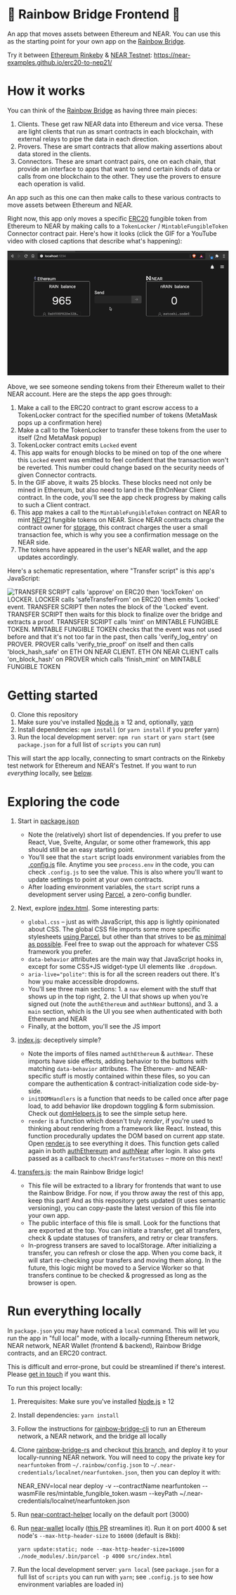 🌈 Rainbow Bridge Frontend 🌈
=============================

An app that moves assets between Ethereum and NEAR. You can use this as the starting point for your own app on the [Rainbow Bridge].

Try it between [Ethereum Rinkeby] & [NEAR Testnet]: https://near-examples.github.io/erc20-to-nep21/


How it works
============

You can think of the [Rainbow Bridge] as having three main pieces:

1. Clients. These get raw NEAR data into Ethereum and vice versa. These are light clients that run as smart contracts in each blockchain, with external relays to pipe the data in each direction.
2. Provers. These are smart contracts that allow making assertions about data stored in the clients.
3. Connectors. These are smart contract pairs, one on each chain, that provide an interface to apps that want to send certain kinds of data or calls from one blockchain to the other. They use the provers to ensure each operation is valid.

An app such as this one can then make calls to these various contracts to move assets between Ethereum and NEAR.

Right now, this app only moves a specific [ERC20] fungible token from Ethereum to NEAR by making calls to a `TokenLocker` / `MintableFungibleToken` Connector contract pair. Here's how it looks (click the GIF for a YouTube video with closed captions that describe what's happening):

[![UI showing sending 10 RAIN tokens from Ethereum to NEAR. Two confirmations from MetaMask pop up at the beginning of the transaction, then a notification area shows waiting for 25 blocks to sync, then the tokens are deposited on the NEAR side and the NEAR balance increases by 10](demo.gif)](https://youtu.be/GCHAib4CUrI)

Above, we see someone sending tokens from their Ethereum wallet to their NEAR account. Here are the steps the app goes through:

1. Make a call to the ERC20 contract to grant escrow access to a TokenLocker contract for the specified number of tokens (MetaMask pops up a confirmation here)
2. Make a call to the TokenLocker to transfer these tokens from the user to itself (2nd MetaMask popup)
3. TokenLocker contract emits `Locked` event
4. This app waits for enough blocks to be mined on top of the one where this `Locked` event was emitted to feel confident that the transaction won't be reverted. This number could change based on the security needs of given Connector contracts.
5. In the GIF above, it waits 25 blocks. These blocks need not only be mined in Ethereum, but also need to land in the EthOnNear Client contract. In the code, you'll see the app check progress by making calls to such a Client contract.
6. This app makes a call to the `MintableFungibleToken` contract on NEAR to mint [NEP21] fungible tokens on NEAR. Since NEAR contracts charge the contract owner for [storage], this contract charges the user a small transaction fee, which is why you see a confirmation message on the NEAR side.
7. The tokens have appeared in the user's NEAR wallet, and the app updates accordingly.

Here's a schematic representation, where "Transfer script" is this app's JavaScript:

![TRANSFER SCRIPT calls 'approve' on ERC20 then 'lockToken' on LOCKER. LOCKER calls 'safeTransferFrom' on ERC20 then emits 'Locked' event. TRANSFER SCRIPT then notes the block of the 'Locked' event. TRANSFER SCRIPT then waits for this block to finalize over the bridge and extracts a proof. TRANSFER SCRIPT calls 'mint' on MINTABLE FUNGIBLE TOKEN. MINTABLE FUNGIBLE TOKEN checks that the event was not used before and that it's not too far in the past, then calls 'verify_log_entry' on PROVER. PROVER calls 'verify_trie_proof' on itself and then calls 'block_hash_safe' on ETH ON NEAR CLIENT. ETH ON NEAR CLIENT calls 'on_block_hash' on PROVER which calls 'finish_mint' on MINTABLE FUNGIBLE TOKEN](erc20-to-near.png)


Getting started
===============

0. Clone this repository
1. Make sure you've installed [Node.js] ≥ 12 and, optionally, [yarn]
2. Install dependencies: `npm install` (or `yarn install` if you prefer yarn)
3. Run the local development server: `npm run start` or `yarn start` (see
   `package.json` for a full list of `scripts` you can run)

This will start the app locally, connecting to smart contracts on the Rinkeby test network for Ethereum and NEAR's Testnet. If you want to run _everything_ locally, see [below](#run-everything-locally).


Exploring the code
==================

1. Start in [package.json](./package.json)

   * Note the (relatively) short list of dependencies. If you prefer to use React, Vue, Svelte, Angular, or some other framework, this app should still be an easy starting point.
   * You'll see that the `start` script loads environment variables from the [.config.js](./.config.js) file. Anytime you see `process.env` in the code, you can check `.config.js` to see the value. This is also where you'll want to update settings to point at your own contracts.
   * After loading environment variables, the `start` script runs a development server using [Parcel](https://parceljs.org/), a zero-config bundler.

2. Next, explore [index.html](./src/index.html). Some interesting parts:

   * `global.css` – just as with JavaScript, this app is lightly opinionated about CSS. The global CSS file imports some more specific stylesheets [using Parcel](https://parceljs.org/css.html), but other than that strives to be [as minimal as possible](https://bits.theorem.co/css-pro-tips-responsive-font-sizes-and-when-to-use-which-units/). Feel free to swap out the approach for whatever CSS framework you prefer.
   * `data-behavior` attributes are the main way that JavaScript hooks in, except for some CSS+JS widget-type UI elements like `.dropdown`.
   * `aria-live="polite"`: this is for all the screen readers out there. It's how you make accessible dropdowns.
   * You'll see three main sections: 1. a `nav` element with the stuff that shows up in the top right, 2. the UI that shows up when you're signed out (note the `authEthereum` and `authNear` buttons), and 3. a `main` section, which is the UI you see when authenticated with both Ethereum and NEAR
   * Finally, at the bottom, you'll see the JS import

3. [index.js](./src/js/index.js): deceptively simple?

   * Note the imports of files named `authEthereum` & `authNear`. These imports have side effects, adding behavior to the buttons with matching `data-behavior` attributes. The Ethereum- and NEAR-specific stuff is mostly contained within these files, so you can compare the authentication & contract-initialization code side-by-side.
   * `initDOMHandlers` is a function that needs to be called once after page load, to add behavior like dropdown toggling & form submission. Check out [domHelpers.js](./src/js/domHelpers.js) to see the simple setup here.
   * `render` is a function which doesn't truly _render_, if you're used to thinking about rendering from a framework like React. Instead, this function procedurally updates the DOM based on current app state. Open [render.js](./src/js/render.js) to see everything it does. This function gets called again in both [authEthereum](./src/js/authEthereum.js) and [authNear](./src/js/authNear.js) after login. It also gets passed as a callback to `checkTransferStatuses` – more on this next!

4. [transfers.js](./src/js/transfers.js): the main Rainbow Bridge logic!

   * This file will be extracted to a library for frontends that want to use the Rainbow Bridge. For now, if you throw away the rest of this app, keep this part! And as this repository gets updated (it uses semantic versioning), you can copy-paste the latest version of this file into your own app.
   * The public interface of this file is small. Look for the functions that are exported at the top. You can initiate a transfer, get all transfers, check & update statuses of transfers, and retry or clear transfers.
   * In-progress transers are saved to localStorage. After initializing a transfer, you can refresh or close the app. When you come back, it will start re-checking your transfers and moving them along. In the future, this logic might be moved to a Service Worker so that transfers continue to be checked & progressed as long as the browser is open.




Run everything locally
======================

In `package.json` you may have noticed a `local` command. This will let you run the app in "full local" mode, with a locally-running Ethereum network, NEAR network, NEAR Wallet (frontend & backend), Rainbow Bridge contracts, and an ERC20 contract.

This is difficult and error-prone, but could be streamlined if there's interest. Please [get in touch](https://near.chat/) if you want this.

To run this project locally:

1. Prerequisites: Make sure you've installed [Node.js] ≥ 12

2. Install dependencies: `yarn install`

3. Follow the instructions for [rainbow-bridge-cli](https://github.com/near/rainbow-bridge-cli) to run an Ethereum network, a NEAR network, and the bridge all locally

4. Clone [rainbow-bridge-rs](https://github.com/near/rainbow-bridge-rs) and checkout [this branch](https://github.com/near/rainbow-bridge-rs/pull/8), and deploy it to your locally-running NEAR network. You will need to copy the private key for `nearfuntoken` from `~/.rainbow/config.json` to `~/.near-credentials/localnet/nearfuntoken.json`, then you can deploy it with:

      NEAR_ENV=local near deploy -v --contractName nearfuntoken --wasmFile res/mintable_fungible_token.wasm --keyPath ~/.near-credentials/localnet/nearfuntoken.json

5. Run [near-contract-helper](https://github.com/near/near-contract-helper) locally on the default port (3000)

6. Run [near-wallet](https://github.com/near/near-wallet) locally ([this PR](https://github.com/near/near-wallet/pull/861) streamlines it). Run it on port 4000 & set node's `--max-http-header-size` to `16000` (default is 8kb):

       yarn update:static; node --max-http-header-size=16000 ./node_modules/.bin/parcel -p 4000 src/index.html

7. Run the local development server: `yarn local` (see `package.json` for a full list of `scripts` you can run with `yarn`; see `.config.js` to see how environment variables are loaded in)

  [ERC20]: https://eips.ethereum.org/EIPS/eip-20
  [Rainbow Bridge]: https://github.com/near/rainbow-bridge
  [NEP21]: https://github.com/nearprotocol/NEPs/blob/master/specs/Standards/Tokens/FungibleToken.md
  [NEAR]: https://near.org/
  [Ethereum Rinkeby]: https://support.airswap.io/en/articles/2831385-what-is-rinkeby
  [NEAR Testnet]: https://docs.near.org/docs/roles/developer/networks#testnet
  [storage]: https://docs.near.org/docs/concepts/storage
  [Node.js]: https://nodejs.org/en/download/package-manager/
  [yarn]: https://yarnpkg.com/

